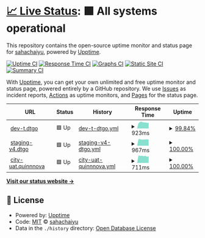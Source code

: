 # [📈 Live Status](https://sahachaiyu.github.io/uptime): <!--live status--> **🟩 All systems operational**

This repository contains the open-source uptime monitor and status page for [sahachaiyu](https://sahachaiyu.github.io/uptime), powered by [Upptime](https://github.com/upptime/upptime).

[![Uptime CI](https://github.com/sahachaiyu/uptime/workflows/Uptime%20CI/badge.svg)](https://github.com/sahachaiyu/uptime/actions?query=workflow%3A%22Uptime+CI%22)
[![Response Time CI](https://github.com/sahachaiyu/uptime/workflows/Response%20Time%20CI/badge.svg)](https://github.com/sahachaiyu/uptime/actions?query=workflow%3A%22Response+Time+CI%22)
[![Graphs CI](https://github.com/sahachaiyu/uptime/workflows/Graphs%20CI/badge.svg)](https://github.com/sahachaiyu/uptime/actions?query=workflow%3A%22Graphs+CI%22)
[![Static Site CI](https://github.com/sahachaiyu/uptime/workflows/Static%20Site%20CI/badge.svg)](https://github.com/sahachaiyu/uptime/actions?query=workflow%3A%22Static+Site+CI%22)
[![Summary CI](https://github.com/sahachaiyu/uptime/workflows/Summary%20CI/badge.svg)](https://github.com/sahachaiyu/uptime/actions?query=workflow%3A%22Summary+CI%22)

With [Upptime](https://upptime.js.org), you can get your own unlimited and free uptime monitor and status page, powered entirely by a GitHub repository. We use [Issues](https://github.com/sahachaiyu/uptime/issues) as incident reports, [Actions](https://github.com/sahachaiyu/uptime/actions) as uptime monitors, and [Pages](https://sahachaiyu.github.io/uptime) for the status page.

<!--start: status pages-->
<!-- This summary is generated by Upptime (https://github.com/upptime/upptime) -->
<!-- Do not edit this manually, your changes will be overwritten -->
<!-- prettier-ignore -->
| URL | Status | History | Response Time | Uptime |
| --- | ------ | ------- | ------------- | ------ |
| <img alt="" src="https://icons.duckduckgo.com/ip3/dev-t.dtgo.com.ico" height="13"> [dev-t.dtgo](https://dev-t.dtgo.com) | 🟩 Up | [dev-t-dtgo.yml](https://github.com/sahachaiyu/uptime/commits/HEAD/history/dev-t-dtgo.yml) | <details><summary><img alt="Response time graph" src="./graphs/dev-t-dtgo/response-time-week.png" height="20"> 923ms</summary><br><a href="https://sahachaiyu.github.io/uptime/history/dev-t-dtgo"><img alt="Response time 958" src="https://img.shields.io/endpoint?url=https%3A%2F%2Fraw.githubusercontent.com%2Fsahachaiyu%2Fuptime%2FHEAD%2Fapi%2Fdev-t-dtgo%2Fresponse-time.json"></a><br><a href="https://sahachaiyu.github.io/uptime/history/dev-t-dtgo"><img alt="24-hour response time 874" src="https://img.shields.io/endpoint?url=https%3A%2F%2Fraw.githubusercontent.com%2Fsahachaiyu%2Fuptime%2FHEAD%2Fapi%2Fdev-t-dtgo%2Fresponse-time-day.json"></a><br><a href="https://sahachaiyu.github.io/uptime/history/dev-t-dtgo"><img alt="7-day response time 923" src="https://img.shields.io/endpoint?url=https%3A%2F%2Fraw.githubusercontent.com%2Fsahachaiyu%2Fuptime%2FHEAD%2Fapi%2Fdev-t-dtgo%2Fresponse-time-week.json"></a><br><a href="https://sahachaiyu.github.io/uptime/history/dev-t-dtgo"><img alt="30-day response time 963" src="https://img.shields.io/endpoint?url=https%3A%2F%2Fraw.githubusercontent.com%2Fsahachaiyu%2Fuptime%2FHEAD%2Fapi%2Fdev-t-dtgo%2Fresponse-time-month.json"></a><br><a href="https://sahachaiyu.github.io/uptime/history/dev-t-dtgo"><img alt="1-year response time 958" src="https://img.shields.io/endpoint?url=https%3A%2F%2Fraw.githubusercontent.com%2Fsahachaiyu%2Fuptime%2FHEAD%2Fapi%2Fdev-t-dtgo%2Fresponse-time-year.json"></a></details> | <details><summary><a href="https://sahachaiyu.github.io/uptime/history/dev-t-dtgo">99.84%</a></summary><a href="https://sahachaiyu.github.io/uptime/history/dev-t-dtgo"><img alt="All-time uptime 98.62%" src="https://img.shields.io/endpoint?url=https%3A%2F%2Fraw.githubusercontent.com%2Fsahachaiyu%2Fuptime%2FHEAD%2Fapi%2Fdev-t-dtgo%2Fuptime.json"></a><br><a href="https://sahachaiyu.github.io/uptime/history/dev-t-dtgo"><img alt="24-hour uptime 98.87%" src="https://img.shields.io/endpoint?url=https%3A%2F%2Fraw.githubusercontent.com%2Fsahachaiyu%2Fuptime%2FHEAD%2Fapi%2Fdev-t-dtgo%2Fuptime-day.json"></a><br><a href="https://sahachaiyu.github.io/uptime/history/dev-t-dtgo"><img alt="7-day uptime 99.84%" src="https://img.shields.io/endpoint?url=https%3A%2F%2Fraw.githubusercontent.com%2Fsahachaiyu%2Fuptime%2FHEAD%2Fapi%2Fdev-t-dtgo%2Fuptime-week.json"></a><br><a href="https://sahachaiyu.github.io/uptime/history/dev-t-dtgo"><img alt="30-day uptime 99.96%" src="https://img.shields.io/endpoint?url=https%3A%2F%2Fraw.githubusercontent.com%2Fsahachaiyu%2Fuptime%2FHEAD%2Fapi%2Fdev-t-dtgo%2Fuptime-month.json"></a><br><a href="https://sahachaiyu.github.io/uptime/history/dev-t-dtgo"><img alt="1-year uptime 98.62%" src="https://img.shields.io/endpoint?url=https%3A%2F%2Fraw.githubusercontent.com%2Fsahachaiyu%2Fuptime%2FHEAD%2Fapi%2Fdev-t-dtgo%2Fuptime-year.json"></a></details>
| <img alt="" src="https://icons.duckduckgo.com/ip3/staging-v4.dtgo.com.ico" height="13"> [staging-v4.dtgo](https://staging-v4.dtgo.com) | 🟩 Up | [staging-v4-dtgo.yml](https://github.com/sahachaiyu/uptime/commits/HEAD/history/staging-v4-dtgo.yml) | <details><summary><img alt="Response time graph" src="./graphs/staging-v4-dtgo/response-time-week.png" height="20"> 967ms</summary><br><a href="https://sahachaiyu.github.io/uptime/history/staging-v4-dtgo"><img alt="Response time 994" src="https://img.shields.io/endpoint?url=https%3A%2F%2Fraw.githubusercontent.com%2Fsahachaiyu%2Fuptime%2FHEAD%2Fapi%2Fstaging-v4-dtgo%2Fresponse-time.json"></a><br><a href="https://sahachaiyu.github.io/uptime/history/staging-v4-dtgo"><img alt="24-hour response time 925" src="https://img.shields.io/endpoint?url=https%3A%2F%2Fraw.githubusercontent.com%2Fsahachaiyu%2Fuptime%2FHEAD%2Fapi%2Fstaging-v4-dtgo%2Fresponse-time-day.json"></a><br><a href="https://sahachaiyu.github.io/uptime/history/staging-v4-dtgo"><img alt="7-day response time 967" src="https://img.shields.io/endpoint?url=https%3A%2F%2Fraw.githubusercontent.com%2Fsahachaiyu%2Fuptime%2FHEAD%2Fapi%2Fstaging-v4-dtgo%2Fresponse-time-week.json"></a><br><a href="https://sahachaiyu.github.io/uptime/history/staging-v4-dtgo"><img alt="30-day response time 994" src="https://img.shields.io/endpoint?url=https%3A%2F%2Fraw.githubusercontent.com%2Fsahachaiyu%2Fuptime%2FHEAD%2Fapi%2Fstaging-v4-dtgo%2Fresponse-time-month.json"></a><br><a href="https://sahachaiyu.github.io/uptime/history/staging-v4-dtgo"><img alt="1-year response time 994" src="https://img.shields.io/endpoint?url=https%3A%2F%2Fraw.githubusercontent.com%2Fsahachaiyu%2Fuptime%2FHEAD%2Fapi%2Fstaging-v4-dtgo%2Fresponse-time-year.json"></a></details> | <details><summary><a href="https://sahachaiyu.github.io/uptime/history/staging-v4-dtgo">100.00%</a></summary><a href="https://sahachaiyu.github.io/uptime/history/staging-v4-dtgo"><img alt="All-time uptime 100.00%" src="https://img.shields.io/endpoint?url=https%3A%2F%2Fraw.githubusercontent.com%2Fsahachaiyu%2Fuptime%2FHEAD%2Fapi%2Fstaging-v4-dtgo%2Fuptime.json"></a><br><a href="https://sahachaiyu.github.io/uptime/history/staging-v4-dtgo"><img alt="24-hour uptime 100.00%" src="https://img.shields.io/endpoint?url=https%3A%2F%2Fraw.githubusercontent.com%2Fsahachaiyu%2Fuptime%2FHEAD%2Fapi%2Fstaging-v4-dtgo%2Fuptime-day.json"></a><br><a href="https://sahachaiyu.github.io/uptime/history/staging-v4-dtgo"><img alt="7-day uptime 100.00%" src="https://img.shields.io/endpoint?url=https%3A%2F%2Fraw.githubusercontent.com%2Fsahachaiyu%2Fuptime%2FHEAD%2Fapi%2Fstaging-v4-dtgo%2Fuptime-week.json"></a><br><a href="https://sahachaiyu.github.io/uptime/history/staging-v4-dtgo"><img alt="30-day uptime 100.00%" src="https://img.shields.io/endpoint?url=https%3A%2F%2Fraw.githubusercontent.com%2Fsahachaiyu%2Fuptime%2FHEAD%2Fapi%2Fstaging-v4-dtgo%2Fuptime-month.json"></a><br><a href="https://sahachaiyu.github.io/uptime/history/staging-v4-dtgo"><img alt="1-year uptime 100.00%" src="https://img.shields.io/endpoint?url=https%3A%2F%2Fraw.githubusercontent.com%2Fsahachaiyu%2Fuptime%2FHEAD%2Fapi%2Fstaging-v4-dtgo%2Fuptime-year.json"></a></details>
| <img alt="" src="https://icons.duckduckgo.com/ip3/city-uat.quinnnova.com.ico" height="13"> [city-uat.quinnnova](https://city-uat.quinnnova.com) | 🟩 Up | [city-uat-quinnnova.yml](https://github.com/sahachaiyu/uptime/commits/HEAD/history/city-uat-quinnnova.yml) | <details><summary><img alt="Response time graph" src="./graphs/city-uat-quinnnova/response-time-week.png" height="20"> 711ms</summary><br><a href="https://sahachaiyu.github.io/uptime/history/city-uat-quinnnova"><img alt="Response time 761" src="https://img.shields.io/endpoint?url=https%3A%2F%2Fraw.githubusercontent.com%2Fsahachaiyu%2Fuptime%2FHEAD%2Fapi%2Fcity-uat-quinnnova%2Fresponse-time.json"></a><br><a href="https://sahachaiyu.github.io/uptime/history/city-uat-quinnnova"><img alt="24-hour response time 688" src="https://img.shields.io/endpoint?url=https%3A%2F%2Fraw.githubusercontent.com%2Fsahachaiyu%2Fuptime%2FHEAD%2Fapi%2Fcity-uat-quinnnova%2Fresponse-time-day.json"></a><br><a href="https://sahachaiyu.github.io/uptime/history/city-uat-quinnnova"><img alt="7-day response time 711" src="https://img.shields.io/endpoint?url=https%3A%2F%2Fraw.githubusercontent.com%2Fsahachaiyu%2Fuptime%2FHEAD%2Fapi%2Fcity-uat-quinnnova%2Fresponse-time-week.json"></a><br><a href="https://sahachaiyu.github.io/uptime/history/city-uat-quinnnova"><img alt="30-day response time 771" src="https://img.shields.io/endpoint?url=https%3A%2F%2Fraw.githubusercontent.com%2Fsahachaiyu%2Fuptime%2FHEAD%2Fapi%2Fcity-uat-quinnnova%2Fresponse-time-month.json"></a><br><a href="https://sahachaiyu.github.io/uptime/history/city-uat-quinnnova"><img alt="1-year response time 761" src="https://img.shields.io/endpoint?url=https%3A%2F%2Fraw.githubusercontent.com%2Fsahachaiyu%2Fuptime%2FHEAD%2Fapi%2Fcity-uat-quinnnova%2Fresponse-time-year.json"></a></details> | <details><summary><a href="https://sahachaiyu.github.io/uptime/history/city-uat-quinnnova">100.00%</a></summary><a href="https://sahachaiyu.github.io/uptime/history/city-uat-quinnnova"><img alt="All-time uptime 100.00%" src="https://img.shields.io/endpoint?url=https%3A%2F%2Fraw.githubusercontent.com%2Fsahachaiyu%2Fuptime%2FHEAD%2Fapi%2Fcity-uat-quinnnova%2Fuptime.json"></a><br><a href="https://sahachaiyu.github.io/uptime/history/city-uat-quinnnova"><img alt="24-hour uptime 100.00%" src="https://img.shields.io/endpoint?url=https%3A%2F%2Fraw.githubusercontent.com%2Fsahachaiyu%2Fuptime%2FHEAD%2Fapi%2Fcity-uat-quinnnova%2Fuptime-day.json"></a><br><a href="https://sahachaiyu.github.io/uptime/history/city-uat-quinnnova"><img alt="7-day uptime 100.00%" src="https://img.shields.io/endpoint?url=https%3A%2F%2Fraw.githubusercontent.com%2Fsahachaiyu%2Fuptime%2FHEAD%2Fapi%2Fcity-uat-quinnnova%2Fuptime-week.json"></a><br><a href="https://sahachaiyu.github.io/uptime/history/city-uat-quinnnova"><img alt="30-day uptime 100.00%" src="https://img.shields.io/endpoint?url=https%3A%2F%2Fraw.githubusercontent.com%2Fsahachaiyu%2Fuptime%2FHEAD%2Fapi%2Fcity-uat-quinnnova%2Fuptime-month.json"></a><br><a href="https://sahachaiyu.github.io/uptime/history/city-uat-quinnnova"><img alt="1-year uptime 100.00%" src="https://img.shields.io/endpoint?url=https%3A%2F%2Fraw.githubusercontent.com%2Fsahachaiyu%2Fuptime%2FHEAD%2Fapi%2Fcity-uat-quinnnova%2Fuptime-year.json"></a></details>

<!--end: status pages-->

[**Visit our status website →**](https://sahachaiyu.github.io/uptime)

## 📄 License

- Powered by: [Upptime](https://github.com/upptime/upptime)
- Code: [MIT](./LICENSE) © [sahachaiyu](https://sahachaiyu.github.io/uptime)
- Data in the `./history` directory: [Open Database License](https://opendatacommons.org/licenses/odbl/1-0/)
